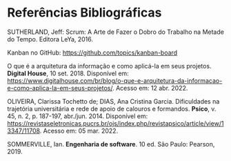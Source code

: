 # Referências Bibliográficas

SUTHERLAND, Jeff: Scrum: A Arte de Fazer o Dobro do Trabalho na Metade do Tempo. Editora LeYa, 2016.

Kanban no GitHub: https://github.com/topics/kanban-board

O que é a arquitetura da informação e como aplicá-la em seus projetos. <b>Digital House</b>, 10 set. 2018. Disponível em: https://www.digitalhouse.com/br/blog/o-que-e-arquitetura-da-informacao-e-como-aplica-la-em-seus-projetos/. Acesso em: 12 abr. 2022.

OLIVEIRA, Clarissa Tochetto de; DIAS, Ana Cristina Garcia. Dificuldades na trajetória universitária e rede de apoio de calouros e formandos. <b>Psico</b>, v. 45, n. 2, p. 187-197, abr./jun. 2014. Disponível em: https://revistaseletronicas.pucrs.br/ojs/index.php/revistapsico/article/view/13347/11708. Acesso em: 05 mar. 2022.

SOMMERVILLE, Ian. <b>Engenharia de software</b>. 10 ed. São Paulo: Pearson, 2019.
